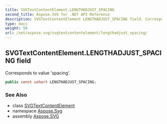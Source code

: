 ```yaml
---
title: SVGTextContentElement.LENGTHADJUST_SPACING
second_title: Aspose.SVG for .NET API Reference
description: SVGTextContentElement LENGTHADJUST_SPACING field. Corresponds to value spacing
type: docs
weight: 50
url: /net/aspose.svg/svgtextcontentelement/lengthadjust_spacing/
---
```

## SVGTextContentElement.LENGTHADJUST_SPACING field

Corresponds to value 'spacing'.

```csharp
public const ushort LENGTHADJUST_SPACING;
```

### See Also

* class [SVGTextContentElement](../)
* namespace [Aspose.Svg](../../../aspose.svg/)
* assembly [Aspose.SVG](../../../)
